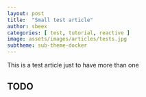 ```yaml
---
layout: post
title:  "Small test article"
author: sbeex
categories: [ test, tutorial, reactive ]
image: assets/images/articles/tests.jpg
subtheme: sub-theme-docker
---
```

This is a test article just to  have more than one
## TODO
